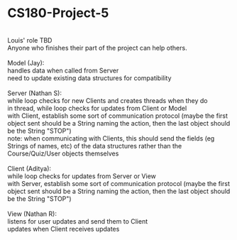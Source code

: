 # CS180-Project-5
<br>
Louis' role TBD
<br>
Anyone who finishes their part of the project can help others.
<br>
<br>
Model (Jay):
<br>
handles data when called from Server
<br>
need to update existing data structures for compatibility
<br>
<br>
Server (Nathan S):
<br>
while loop checks for new Clients and creates threads when they do
<br>
in thread, while loop checks for updates from Client or Model
<br>
with Client, establish some sort of communication protocol (maybe the first object sent should be a String naming the action, then the last object should be the String "STOP")
<br>
note: when communicating with Clients, this should send the fields (eg Strings of names, etc) of the data structures rather than the Course/Quiz/User objects themselves
<br>
<br>
Client (Aditya):
<br>
while loop checks for updates from Server or View
<br>
with Server, establish some sort of communication protocol (maybe the first object sent should be a String naming the action, then the last object should be the String "STOP")
<br>
<br>
View (Nathan R):
<br>
listens for user updates and send them to Client
<br>
updates when Client receives updates
<br>
